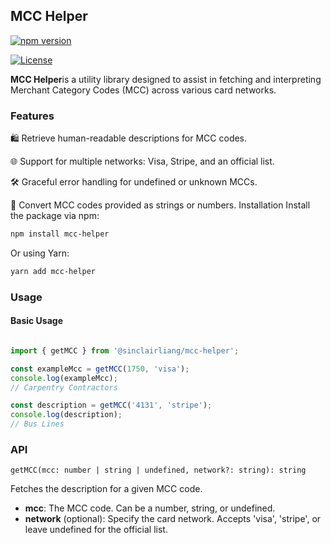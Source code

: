 ## MCC Helper

[![npm version](https://img.shields.io/npm/v/mcc-helper)](https://www.npmjs.com/package/your-package-name)

[![License](https://img.shields.io/github/license/sinclairliang/mcc-helper)](https://github.com/user/repo/blob/main/LICENSE)


**MCC Helper**is a utility library designed to assist in fetching and interpreting Merchant Category Codes (MCC) across various card networks.

### Features
🛍️ Retrieve human-readable descriptions for MCC codes.

🌐 Support for multiple networks: Visa, Stripe, and an official list.

🛠️ Graceful error handling for undefined or unknown MCCs.

🔄 Convert MCC codes provided as strings or numbers.
Installation
Install the package via npm:

```bash
npm install mcc-helper
```
Or using Yarn:

```bash
yarn add mcc-helper
```

### Usage
#### Basic Usage
```typescript

import { getMCC } from '@sinclairliang/mcc-helper';

const exampleMcc = getMCC(1750, 'visa');
console.log(exampleMcc);  
// Carpentry Contractors

const description = getMCC('4131', 'stripe');
console.log(description);  
// Bus Lines
```

### API
`getMCC(mcc: number | string | undefined, network?: string): string`

Fetches the description for a given MCC code.

- **mcc**: The MCC code. Can be a number, string, or undefined.
- **network** (optional): Specify the card network. Accepts 'visa', 'stripe', or leave undefined for the official list.

